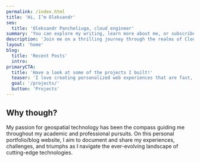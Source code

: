 ```yaml
---
permalink: /index.html
title: 'Hi, I’m Oleksandr'
seo:
  title: 'Oleksandr Pancheliuga, cloud engineer'
summary: 'You can explore my writing, learn more about me, or subscribe to my RSS feed.'
description: 'Join me on a thrilling journey through the realms of Cloud Engineering, DevOps, Infrastructure as Code (IaC), and Continuous Integration/Continuous Deployment (CI/CD) with a background in geospatial technology. Embrace the adventure of learning and growth in this tech-driven world.'
layout: 'home'
blog:
  title: 'Recent Posts'
  intro:
primaryCTA:
  title: 'Have a look at some of the projects I built!'
  teaser: 'I love creating personalized web experiences that are fast, secure, accessible, environmentally friendly and privacy compliant.'
  goal: '/projects/'
  button: 'Projects'
---
```


## Why though?

My passion for geospatial technology has been the compass guiding me throughout my academic and professional pursuits. On this personal portfolio/blog website, I aim to document and share my experiences, challenges, and triumphs as I navigate the ever-evolving landscape of cutting-edge technologies.
